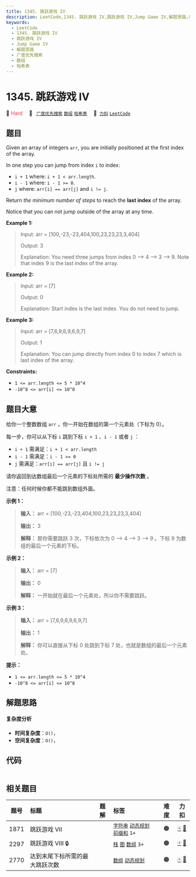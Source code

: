 ```yaml
---
title: 1345. 跳跃游戏 IV
description: LeetCode,1345. 跳跃游戏 IV,跳跃游戏 IV,Jump Game IV,解题思路,广度优先搜索,数组,哈希表
keywords:
  - LeetCode
  - 1345. 跳跃游戏 IV
  - 跳跃游戏 IV
  - Jump Game IV
  - 解题思路
  - 广度优先搜索
  - 数组
  - 哈希表
---
```


# 1345. 跳跃游戏 IV

🔴 <font color=#ff334b>Hard</font>&emsp; 🔖&ensp; [`广度优先搜索`](/tag/breadth-first-search.md) [`数组`](/tag/array.md) [`哈希表`](/tag/hash-table.md)&emsp; 🔗&ensp;[`力扣`](https://leetcode.cn/problems/jump-game-iv) [`LeetCode`](https://leetcode.com/problems/jump-game-iv)

## 题目

Given an array of integers `arr`, you are initially positioned at the first
index of the array.

In one step you can jump from index `i` to index:

  * `i + 1` where: `i + 1 < arr.length`.
  * `i - 1` where: `i - 1 >= 0`.
  * `j` where: `arr[i] == arr[j]` and `i != j`.

Return _the minimum number of steps_ to reach the **last index** of the array.

Notice that you can not jump outside of the array at any time.



**Example 1:**

> Input: arr = [100,-23,-23,404,100,23,23,23,3,404]
> 
> Output: 3
> 
> Explanation: You need three jumps from index 0 --> 4 --> 3 --> 9. Note that index 9 is the last index of the array.

**Example 2:**

> Input: arr = [7]
> 
> Output: 0
> 
> Explanation: Start index is the last index. You do not need to jump.

**Example 3:**

> Input: arr = [7,6,9,6,9,6,9,7]
> 
> Output: 1
> 
> Explanation: You can jump directly from index 0 to index 7 which is last index of the array.

**Constraints:**

  * `1 <= arr.length <= 5 * 10^4`
  * `-10^8 <= arr[i] <= 10^8`


## 题目大意

给你一个整数数组 `arr` ，你一开始在数组的第一个元素处（下标为 0）。

每一步，你可以从下标 `i` 跳到下标 `i + 1` 、`i - 1` 或者 `j` ：

  * `i + 1` 需满足：`i + 1 < arr.length`
  * `i - 1` 需满足：`i - 1 >= 0`
  * `j` 需满足：`arr[i] == arr[j]` 且 `i != j`

请你返回到达数组最后一个元素的下标处所需的 **最少操作次数**  。

注意：任何时候你都不能跳到数组外面。



**示例 1：**

> 
> 
> 
> 
> 
> **输入：** arr = [100,-23,-23,404,100,23,23,23,3,404]
> 
> **输出：** 3
> 
> **解释：** 那你需要跳跃 3 次，下标依次为 0 --> 4 --> 3 --> 9 。下标 9 为数组的最后一个元素的下标。
> 
> 

**示例 2：**

> 
> 
> 
> 
> 
> **输入：** arr = [7]
> 
> **输出：** 0
> 
> **解释：** 一开始就在最后一个元素处，所以你不需要跳跃。
> 
> 

**示例 3：**

> 
> 
> 
> 
> 
> **输入：** arr = [7,6,9,6,9,6,9,7]
> 
> **输出：** 1
> 
> **解释：** 你可以直接从下标 0 处跳到下标 7 处，也就是数组的最后一个元素处。
> 
> 



**提示：**

  * `1 <= arr.length <= 5 * 10^4`
  * `-10^8 <= arr[i] <= 10^8`


## 解题思路

#### 复杂度分析

- **时间复杂度**：`O()`，
- **空间复杂度**：`O()`，

## 代码

```javascript

```

## 相关题目

<!-- prettier-ignore -->
| 题号 | 标题 | 题解 | 标签 | 难度 | 力扣 |
| :------: | :------ | :------: | :------ | :------: | :------: |
| 1871 | 跳跃游戏 VII |  |  [`字符串`](/tag/string.md) [`动态规划`](/tag/dynamic-programming.md) [`前缀和`](/tag/prefix-sum.md) `1+` | 🟠 | [🀄️](https://leetcode.cn/problems/jump-game-vii) [🔗](https://leetcode.com/problems/jump-game-vii) |
| 2297 | 跳跃游戏 VIII 🔒 |  |  [`栈`](/tag/stack.md) [`图`](/tag/graph.md) [`数组`](/tag/array.md) `3+` | 🟠 | [🀄️](https://leetcode.cn/problems/jump-game-viii) [🔗](https://leetcode.com/problems/jump-game-viii) |
| 2770 | 达到末尾下标所需的最大跳跃次数 |  |  [`数组`](/tag/array.md) [`动态规划`](/tag/dynamic-programming.md) | 🟠 | [🀄️](https://leetcode.cn/problems/maximum-number-of-jumps-to-reach-the-last-index) [🔗](https://leetcode.com/problems/maximum-number-of-jumps-to-reach-the-last-index) |